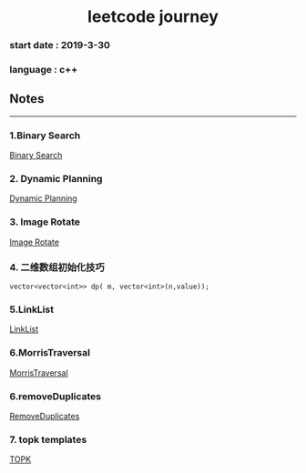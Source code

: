 # <center>leetcode journey</center>


### start date : 2019-3-30

### language : c++

## Notes
---
### 1.Binary Search

[Binary Search](https://github.com/tangmengqiu/leetcode/blob/master/notes/BinarySearch.md)

### 2. Dynamic Planning
[Dynamic Planning](https://github.com/tangmengqiu/leetcode/blob/master/notes/dp.md)

### 3. Image Rotate

[Image Rotate](https://github.com/tangmengqiu/leetcode/blob/master/notes/ImageRotate.md)

### 4. 二维数组初始化技巧

```
vector<vector<int>> dp( m, vector<int>(n,value));
```

### 5.LinkList

[LinkList](https://github.com/tangmengqiu/leetcode/blob/master/notes/LinkList.md)

### 6.MorrisTraversal

[MorrisTraversal](https://github.com/tangmengqiu/leetcode/blob/master/notes/MorrisTraversal.md)

### 6.removeDuplicates
[RemoveDuplicates](https://github.com/tangmengqiu/leetcode/blob/master/notes/RemoveDuplicates.md)

### 7. topk templates
[TOPK](https://github.com/tangmengqiu/leetcode/blob/master/templates/topk.cpp)